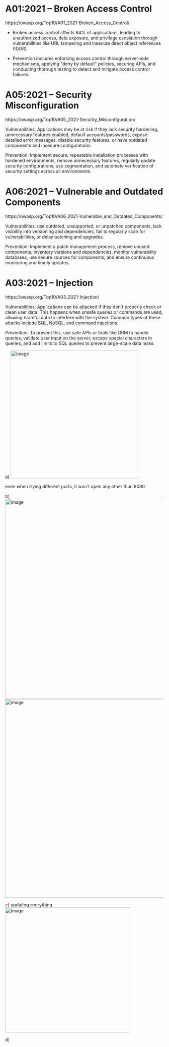 <h1>A01:2021 – Broken Access Control</h1>
https://owasp.org/Top10/A01_2021-Broken_Access_Control/

- Broken access control affects 94% of applications, leading to unauthorized access, data exposure, and privilege escalation through vulnerabilities like URL tampering and insecure direct object references (IDOR).

- Prevention includes enforcing access control through server-side mechanisms, applying "deny by default" policies, securing APIs, and conducting thorough testing to detect and mitigate access control failures.

<h1>A05:2021 – Security Misconfiguration</h1>
https://owasp.org/Top10/A05_2021-Security_Misconfiguration/

Vulnerabilities: Applications may be at risk if they lack security hardening,  unnecessary features enabled, default accounts/passwords, expose detailed error messages, disable security features, or have outdated components and insecure configurations.

Prevention: Implement secure, repeatable installation processes with hardened environments, remove unnecessary features, regularly update security configurations, use segmentation, and automate verification of security settings across all environments.  

<h1>A06:2021 – Vulnerable and Outdated Components</h1>
https://owasp.org/Top10/A06_2021-Vulnerable_and_Outdated_Components/

Vulnerabilities: use outdated, unsupported, or unpatched components, lack visibility into versioning and dependencies, fail to regularly scan for vulnerabilities, or delay patching and upgrades.

Prevention: Implement a patch management process, remove unused components, inventory versions and dependencies, monitor vulnerability databases, use secure sources for components, and ensure continuous monitoring and timely updates.

<h1>A03:2021 – Injection</h1>
https://owasp.org/Top10/A03_2021-Injection/

Vulnerabilities: Applications can be attacked if they don't properly check or clean user data. This happens when unsafe queries or commands are used, allowing harmful data to interfere with the system. Common types of these attacks include SQL, NoSQL, and command injections.

Prevention: To prevent this, use safe APIs or tools like ORM to handle queries, validate user input on the server, escape special characters in queries, and add limits to SQL queries to prevent large-scale data leaks.

a) <img width="406" alt="image" src="https://github.com/user-attachments/assets/4610a00f-ebcb-4344-b394-87481511d311">

even when trying different ports, it won't open any other than 8080

b)
<img width="635" alt="image" src="https://github.com/user-attachments/assets/0d26471d-77fb-4038-abc9-3a07cf783d3b">
<img width="630" alt="image" src="https://github.com/user-attachments/assets/c5888752-8de0-41fa-a22c-ff05d3b01eee">

c) updating everything
<img width="397" alt="image" src="https://github.com/user-attachments/assets/3c0ae38c-8d0a-4957-9d0a-2be2da6aa1ff">


d) 




